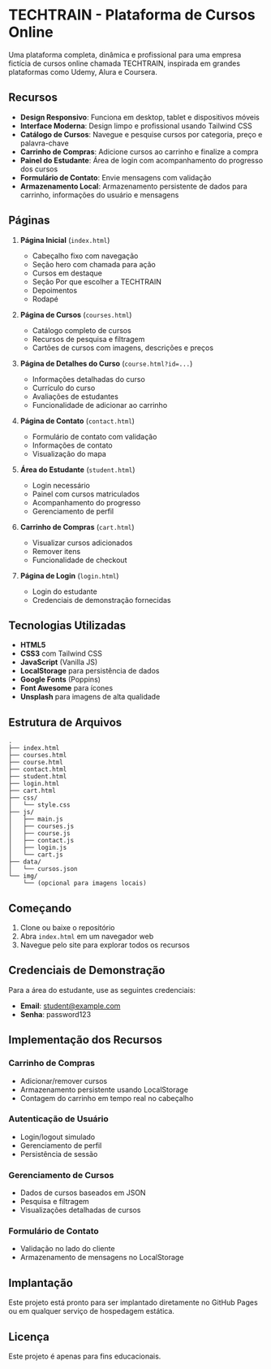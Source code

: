 # TECHTRAIN - Plataforma de Cursos Online

Uma plataforma completa, dinâmica e profissional para uma empresa fictícia de cursos online chamada TECHTRAIN, inspirada em grandes plataformas como Udemy, Alura e Coursera.

## Recursos

- **Design Responsivo**: Funciona em desktop, tablet e dispositivos móveis
- **Interface Moderna**: Design limpo e profissional usando Tailwind CSS
- **Catálogo de Cursos**: Navegue e pesquise cursos por categoria, preço e palavra-chave
- **Carrinho de Compras**: Adicione cursos ao carrinho e finalize a compra
- **Painel do Estudante**: Área de login com acompanhamento do progresso dos cursos
- **Formulário de Contato**: Envie mensagens com validação
- **Armazenamento Local**: Armazenamento persistente de dados para carrinho, informações do usuário e mensagens

## Páginas

1. **Página Inicial** (`index.html`)
   - Cabeçalho fixo com navegação
   - Seção hero com chamada para ação
   - Cursos em destaque
   - Seção Por que escolher a TECHTRAIN
   - Depoimentos
   - Rodapé

2. **Página de Cursos** (`courses.html`)
   - Catálogo completo de cursos
   - Recursos de pesquisa e filtragem
   - Cartões de cursos com imagens, descrições e preços

3. **Página de Detalhes do Curso** (`course.html?id=...`)
   - Informações detalhadas do curso
   - Currículo do curso
   - Avaliações de estudantes
   - Funcionalidade de adicionar ao carrinho

4. **Página de Contato** (`contact.html`)
   - Formulário de contato com validação
   - Informações de contato
   - Visualização do mapa

5. **Área do Estudante** (`student.html`)
   - Login necessário
   - Painel com cursos matriculados
   - Acompanhamento do progresso
   - Gerenciamento de perfil

6. **Carrinho de Compras** (`cart.html`)
   - Visualizar cursos adicionados
   - Remover itens
   - Funcionalidade de checkout

7. **Página de Login** (`login.html`)
   - Login do estudante
   - Credenciais de demonstração fornecidas

## Tecnologias Utilizadas

- **HTML5**
- **CSS3** com Tailwind CSS
- **JavaScript** (Vanilla JS)
- **LocalStorage** para persistência de dados
- **Google Fonts** (Poppins)
- **Font Awesome** para ícones
- **Unsplash** para imagens de alta qualidade

## Estrutura de Arquivos

```
.
├── index.html
├── courses.html
├── course.html
├── contact.html
├── student.html
├── login.html
├── cart.html
├── css/
│   └── style.css
├── js/
│   ├── main.js
│   ├── courses.js
│   ├── course.js
│   ├── contact.js
│   ├── login.js
│   └── cart.js
├── data/
│   └── cursos.json
└── img/
    └── (opcional para imagens locais)
```

## Começando

1. Clone ou baixe o repositório
2. Abra `index.html` em um navegador web
3. Navegue pelo site para explorar todos os recursos

## Credenciais de Demonstração

Para a área do estudante, use as seguintes credenciais:
- **Email**: student@example.com
- **Senha**: password123

## Implementação dos Recursos

### Carrinho de Compras
- Adicionar/remover cursos
- Armazenamento persistente usando LocalStorage
- Contagem do carrinho em tempo real no cabeçalho

### Autenticação de Usuário
- Login/logout simulado
- Gerenciamento de perfil
- Persistência de sessão

### Gerenciamento de Cursos
- Dados de cursos baseados em JSON
- Pesquisa e filtragem
- Visualizações detalhadas de cursos

### Formulário de Contato
- Validação no lado do cliente
- Armazenamento de mensagens no LocalStorage

## Implantação

Este projeto está pronto para ser implantado diretamente no GitHub Pages ou em qualquer serviço de hospedagem estática.

## Licença

Este projeto é apenas para fins educacionais.